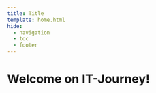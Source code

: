 ```yaml
---
title: Title
template: home.html
hide:
  - navigation
  - toc
  - footer
---
```


# Welcome on IT-Journey!

